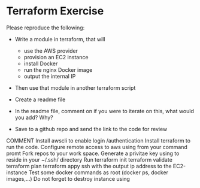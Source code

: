 Terraform Exercise
===

Please reproduce the following:

- Write a module in terraform, that will

    - use the AWS provider
    - provision an EC2 instance
    - install Docker
    - run the nginx Docker image
    - output the internal IP

- Then use that module in another terraform script

- Create a readme file

- In the readme file, comment on if you were to iterate on this, what would you add? Why? 

- Save to a github repo and send the link to the code for review


COMMENT
Install awscli to enable login /authentication
Install terraform to run the code.
Configure remote access to aws using <aws configure> from your command promt 
Fork repos to your work space.
Generate a privitae key using <ssh-keygen> to reside in your ~/.ssh/ directory
Run terraform init
    terraform validate
    terraform plan
    terraform appy
ssh with the output ip address to the EC2-instance
Test some docker commands as root (docker ps, docker images,...)
Do not forget to destroy instance using <terraform destroy>
